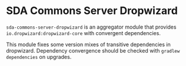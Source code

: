 # SDA Commons Server Dropwizard

`sda-commons-server-dropwizard` is an aggregator module that provides `io.dropwizard:dropwizard-core` with convergent
dependencies.

This module fixes some version mixes of transitive dependencies in dropwizard. Dependency convergence should be checked 
with `gradlew dependencies` on upgrades.